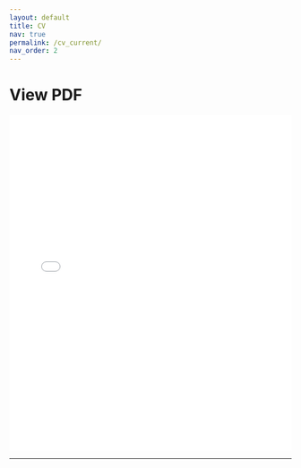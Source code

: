 ```yaml
---
layout: default
title: CV
nav: true
permalink: /cv_current/
nav_order: 2
---
```


# View PDF
  
<iframe 
  src="/assets/pdf/CV_current.pdf" 
  width="100%" 
  height="600px" 
  style="border: none;">
</iframe>

---
